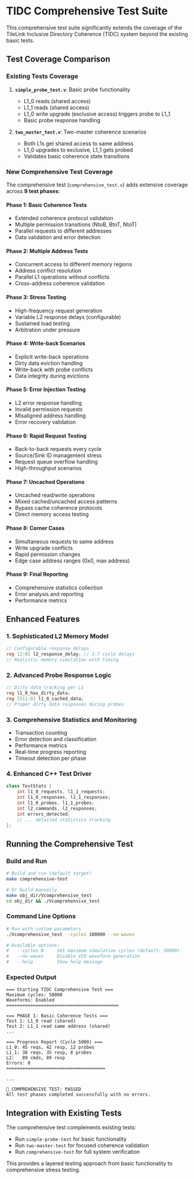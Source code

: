 # TIDC Comprehensive Test Suite

This comprehensive test suite significantly extends the coverage of the TileLink Inclusive Directory Coherence (TIDC) system beyond the existing basic tests.

## Test Coverage Comparison

### Existing Tests Coverage
1. **`simple_probe_test.v`**: Basic probe functionality
   - L1_0 reads (shared access)
   - L1_1 reads (shared access) 
   - L1_0 write upgrade (exclusive access) triggers probe to L1_1
   - Basic probe response handling

2. **`two_master_test.v`**: Two-master coherence scenarios
   - Both L1s get shared access to same address
   - L1_0 upgrades to exclusive, L1_1 gets probed
   - Validates basic coherence state transitions

### New Comprehensive Test Coverage

The comprehensive test (`comprehensive_test.v`) adds extensive coverage across **9 test phases**:

#### Phase 1: Basic Coherence Tests
- Extended coherence protocol validation
- Multiple permission transitions (NtoB, BtoT, NtoT)
- Parallel requests to different addresses
- Data validation and error detection

#### Phase 2: Multiple Address Tests  
- Concurrent access to different memory regions
- Address conflict resolution
- Parallel L1 operations without conflicts
- Cross-address coherence validation

#### Phase 3: Stress Testing
- High-frequency request generation
- Variable L2 response delays (configurable)
- Sustained load testing
- Arbitration under pressure

#### Phase 4: Write-back Scenarios
- Explicit write-back operations
- Dirty data eviction handling
- Write-back with probe conflicts
- Data integrity during evictions

#### Phase 5: Error Injection Testing
- L2 error response handling
- Invalid permission requests
- Misaligned address handling
- Error recovery validation

#### Phase 6: Rapid Request Testing
- Back-to-back requests every cycle
- Source/Sink ID management stress
- Request queue overflow handling
- High-throughput scenarios

#### Phase 7: Uncached Operations
- Uncached read/write operations
- Mixed cached/uncached access patterns
- Bypass cache coherence protocols
- Direct memory access testing

#### Phase 8: Corner Cases
- Simultaneous requests to same address
- Write upgrade conflicts
- Rapid permission changes
- Edge case address ranges (0x0, max address)

#### Phase 9: Final Reporting
- Comprehensive statistics collection
- Error analysis and reporting
- Performance metrics

## Enhanced Features

### 1. Sophisticated L2 Memory Model
```verilog
// Configurable response delays
reg [2:0] l2_response_delay; // 1-7 cycle delays
// Realistic memory simulation with timing
```

### 2. Advanced Probe Response Logic
```verilog
// Dirty data tracking per L1
reg l1_0_has_dirty_data;
reg [511:0] l1_0_cached_data;
// Proper dirty data responses during probes
```

### 3. Comprehensive Statistics and Monitoring
- Transaction counting
- Error detection and classification
- Performance metrics
- Real-time progress reporting
- Timeout detection per phase

### 4. Enhanced C++ Test Driver
```cpp
class TestStats {
    int l1_0_requests, l1_1_requests;
    int l1_0_responses, l1_1_responses;
    int l1_0_probes, l1_1_probes;
    int l2_commands, l2_responses;
    int errors_detected;
    // ... detailed statistics tracking
};
```

## Running the Comprehensive Test

### Build and Run
```bash
# Build and run (default target)
make comprehensive-test

# Or build manually
make obj_dir/Vcomprehensive_test
cd obj_dir && ./Vcomprehensive_test
```

### Command Line Options
```bash
# Run with custom parameters
./Vcomprehensive_test --cycles 100000 --no-waves

# Available options:
#   --cycles N     Set maximum simulation cycles (default: 50000)
#   --no-waves     Disable VCD waveform generation  
#   --help         Show help message
```

### Expected Output
```
=== Starting TIDC Comprehensive Test ===
Maximum cycles: 50000
Waveforms: Enabled
==========================================

=== PHASE 1: Basic Coherence Tests ===
Test 1: L1_0 read (shared)
Test 2: L1_1 read same address (shared)
...

=== Progress Report (Cycle 5000) ===
L1_0: 45 reqs, 42 resp, 12 probes
L1_1: 38 reqs, 35 resp, 8 probes
L2:   89 cmds, 89 resp
Errors: 0
=====================================

...

🎉 COMPREHENSIVE TEST: PASSED
All test phases completed successfully with no errors.
```

## Integration with Existing Tests

The comprehensive test complements existing tests:
- Run `simple-probe-test` for basic functionality
- Run `two-master-test` for focused coherence validation  
- Run `comprehensive-test` for full system verification

This provides a layered testing approach from basic functionality to comprehensive stress testing. 